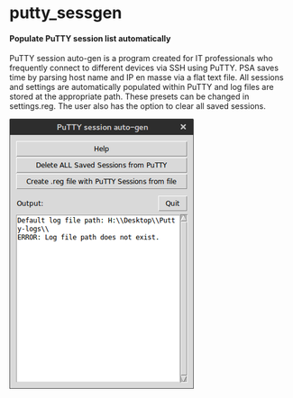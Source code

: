 # putty_sessgen
#### Populate PuTTY session list automatically

PuTTY session auto-gen is a program created for IT professionals who frequently connect to different devices via SSH using PuTTY. PSA saves time by parsing host name and IP en masse via a flat text file. All sessions and settings are automatically populated within PuTTY and log files are stored at the appropriate path. These presets can be changed in settings.reg. The user also has the option to clear all saved sessions.

![Screenshot](/docs/screen.png?raw=true "Screenshot")
